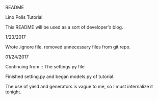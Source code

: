 README 

Lino Polls Tutorial

This README will be used as a sort of developer's blog.

1/23/2017

Wrote .ignore file.
removed unnecessary files from git repo.


01/24/2017

Continuing from :: The settings.py file

Finished setting.py and began models.py of tutorial.

The use of yield and generators is vague to me, so I must internalize it tonight.
